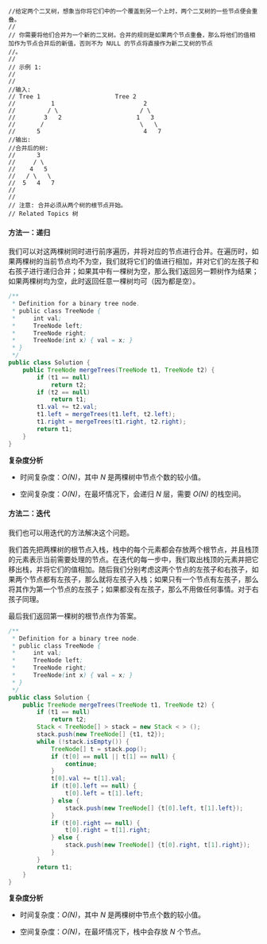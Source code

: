 ```
//给定两个二叉树，想象当你将它们中的一个覆盖到另一个上时，两个二叉树的一些节点便会重叠。 
//
// 你需要将他们合并为一个新的二叉树。合并的规则是如果两个节点重叠，那么将他们的值相加作为节点合并后的新值，否则不为 NULL 的节点将直接作为新二叉树的节点
//。 
//
// 示例 1: 
//
// 
//输入: 
// Tree 1                     Tree 2                  
//          1                         2                             
//         / \                       / \                            
//        3   2                     1   3                        
//       /                           \   \                      
//      5                             4   7                  
//输出: 
//合并后的树:
//      3
//     / \
//    4   5
//   / \   \ 
//  5   4   7
// 
//
// 注意: 合并必须从两个树的根节点开始。 
// Related Topics 树
```

#### 方法一：递归

我们可以对这两棵树同时进行前序遍历，并将对应的节点进行合并。在遍历时，如果两棵树的当前节点均不为空，我们就将它们的值进行相加，并对它们的左孩子和右孩子进行递归合并；如果其中有一棵树为空，那么我们返回另一颗树作为结果；如果两棵树均为空，此时返回任意一棵树均可（因为都是空）。


```Java [sol1]
/**
 * Definition for a binary tree node.
 * public class TreeNode {
 *     int val;
 *     TreeNode left;
 *     TreeNode right;
 *     TreeNode(int x) { val = x; }
 * }
 */
public class Solution {
    public TreeNode mergeTrees(TreeNode t1, TreeNode t2) {
        if (t1 == null)
            return t2;
        if (t2 == null)
            return t1;
        t1.val += t2.val;
        t1.left = mergeTrees(t1.left, t2.left);
        t1.right = mergeTrees(t1.right, t2.right);
        return t1;
    }
}
```

**复杂度分析**

* 时间复杂度：*O(N)*，其中 *N* 是两棵树中节点个数的较小值。

* 空间复杂度：*O(N)*，在最坏情况下，会递归 *N* 层，需要 *O(N)* 的栈空间。

#### 方法二：迭代

我们也可以用迭代的方法解决这个问题。

我们首先把两棵树的根节点入栈，栈中的每个元素都会存放两个根节点，并且栈顶的元素表示当前需要处理的节点。在迭代的每一步中，我们取出栈顶的元素并把它移出栈，并将它们的值相加。随后我们分别考虑这两个节点的左孩子和右孩子，如果两个节点都有左孩子，那么就将左孩子入栈；如果只有一个节点有左孩子，那么将其作为第一个节点的左孩子；如果都没有左孩子，那么不用做任何事情。对于右孩子同理。

最后我们返回第一棵树的根节点作为答案。

```Java [sol2]
/**
 * Definition for a binary tree node.
 * public class TreeNode {
 *     int val;
 *     TreeNode left;
 *     TreeNode right;
 *     TreeNode(int x) { val = x; }
 * }
 */
public class Solution {
    public TreeNode mergeTrees(TreeNode t1, TreeNode t2) {
        if (t1 == null)
            return t2;
        Stack < TreeNode[] > stack = new Stack < > ();
        stack.push(new TreeNode[] {t1, t2});
        while (!stack.isEmpty()) {
            TreeNode[] t = stack.pop();
            if (t[0] == null || t[1] == null) {
                continue;
            }
            t[0].val += t[1].val;
            if (t[0].left == null) {
                t[0].left = t[1].left;
            } else {
                stack.push(new TreeNode[] {t[0].left, t[1].left});
            }
            if (t[0].right == null) {
                t[0].right = t[1].right;
            } else {
                stack.push(new TreeNode[] {t[0].right, t[1].right});
            }
        }
        return t1;
    }
}
```

**复杂度分析**

* 时间复杂度：*O(N)*，其中 *N* 是两棵树中节点个数的较小值。

* 空间复杂度：*O(N)*，在最坏情况下，栈中会存放 *N* 个节点。